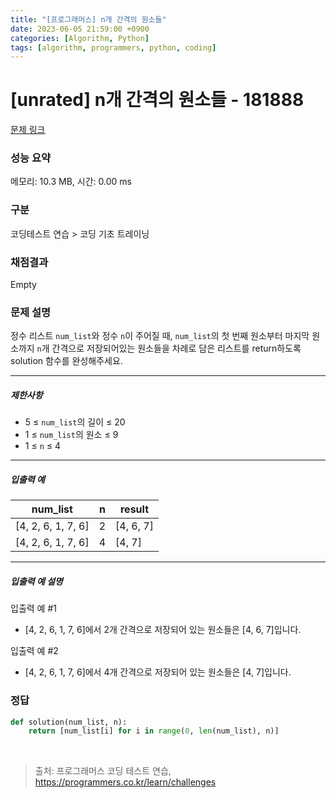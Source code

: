 ```yaml
---
title: "[프로그래머스] n개 간격의 원소들"
date: 2023-06-05 21:59:00 +0900
categories: [Algorithm, Python]
tags: [algorithm, programmers, python, coding]
---
```


# [unrated] n개 간격의 원소들 - 181888

[문제 링크](https://school.programmers.co.kr/learn/courses/30/lessons/181888)

### 성능 요약

메모리: 10.3 MB, 시간: 0.00 ms

### 구분

코딩테스트 연습 > 코딩 기초 트레이닝

### 채점결과

Empty

### 문제 설명

<p>정수 리스트 <code>num_list</code>와 정수 <code>n</code>이 주어질 때, <code>num_list</code>의 첫 번째 원소부터 마지막 원소까지 <code>n</code>개 간격으로 저장되어있는 원소들을 차례로 담은 리스트를 return하도록 solution 함수를 완성해주세요.</p>

<hr>

<h5>제한사항</h5>

<ul>
<li>5 ≤ <code>num_list</code>의 길이 ≤ 20</li>
<li>1 ≤ <code>num_list</code>의 원소 ≤ 9</li>
<li>1 ≤ <code>n</code> ≤ 4</li>
</ul>

<hr>

<h5>입출력 예</h5>

| num_list           | n | result    |
|--------------------|---|-----------|
| [4, 2, 6, 1, 7, 6] | 2 | [4, 6, 7] |
| [4, 2, 6, 1, 7, 6] | 4 | [4, 7]    |

<hr>

<h5>입출력 예 설명</h5>

<p>입출력 예 #1</p>

<ul>
<li>[4, 2, 6, 1, 7, 6]에서 2개 간격으로 저장되어 있는 원소들은 [4, 6, 7]입니다.</li>
</ul>

<p>입출력 예 #2</p>

<ul>
<li>[4, 2, 6, 1, 7, 6]에서 4개 간격으로 저장되어 있는 원소들은 [4, 7]입니다.</li>
</ul>

### 정답

```python
def solution(num_list, n): 
    return [num_list[i] for i in range(0, len(num_list), n)]
```

<br>

> 출처: 프로그래머스 코딩 테스트 연습, https://programmers.co.kr/learn/challenges
